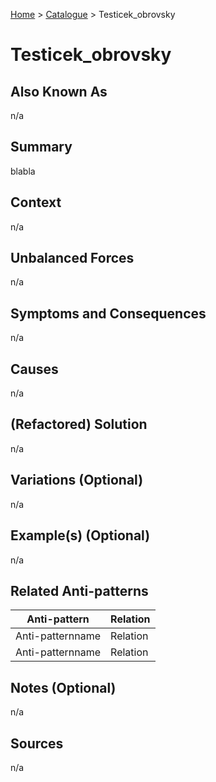 [Home](../README.md) > [Catalogue](../Antipatterns_catalogue.md) > Testicek_obrovsky


# Testicek_obrovsky

## Also Known As

n/a

## Summary

blabla

## Context

n/a


## Unbalanced Forces

n/a


## Symptoms and Consequences

n/a


## Causes

n/a


## (Refactored) Solution

n/a


## Variations (Optional)

n/a


## Example(s) (Optional)

n/a


## Related Anti-patterns

|Anti-pattern|Relation|
|---|---|
|Anti-patternname|Relation
|Anti-patternname|Relation


## Notes (Optional)

n/a


## Sources

n/a

